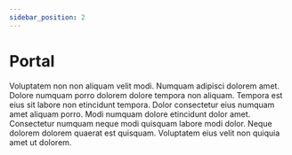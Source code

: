 ```yaml
---
sidebar_position: 2
---
```


# Portal

Voluptatem non non aliquam velit modi. Numquam adipisci dolorem amet. Dolore numquam porro dolorem dolore tempora non aliquam. Tempora est eius sit labore non etincidunt tempora. Dolor consectetur eius numquam amet aliquam porro. Modi numquam dolore etincidunt dolor amet. Consectetur numquam neque modi quisquam labore modi dolor. Neque dolorem dolorem quaerat est quisquam. Voluptatem eius velit non quiquia amet ut dolorem.
